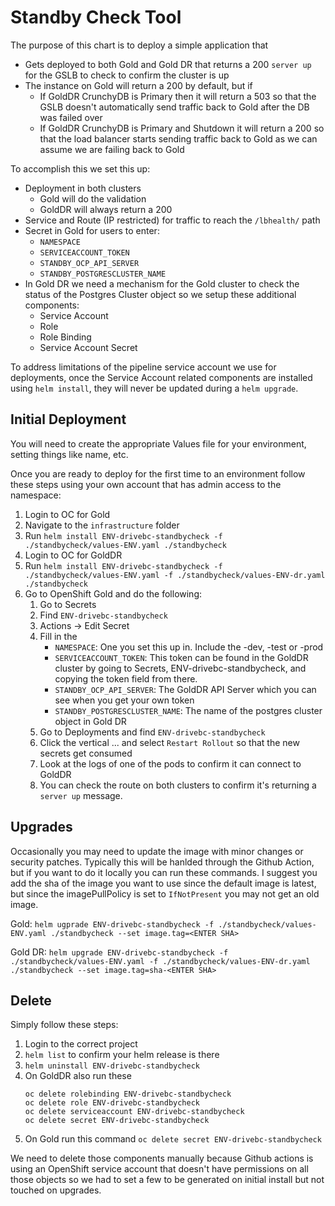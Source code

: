 # Standby Check Tool
The purpose of this chart is to deploy a simple application that 
- Gets deployed to both Gold and Gold DR that returns a 200 `server up` for the GSLB to check to confirm the cluster is up
- The instance on Gold will return a 200 by default, but if
    - If GoldDR CrunchyDB is Primary then it will return a 503 so that the GSLB doesn't automatically send traffic back to Gold after the DB was failed over
    - If GoldDR CrunchyDB is Primary and Shutdown it will return a 200 so that the load balancer starts sending traffic back to Gold as we can assume we are failing back to Gold

To accomplish this we set this up:
- Deployment in both clusters
    - Gold will do the validation
    - GoldDR will always return a 200
- Service and Route (IP restricted) for traffic to reach the `/lbhealth/` path
- Secret in Gold for users to enter:
    - `NAMESPACE`
    - `SERVICEACCOUNT_TOKEN`
    - `STANDBY_OCP_API_SERVER`
    - `STANDBY_POSTGRESCLUSTER_NAME`
- In Gold DR we need a mechanism for the Gold cluster to check the status of the Postgres Cluster object so we setup these additional components:
    - Service Account
    - Role
    - Role Binding
    - Service Account Secret

To address limitations of the pipeline service account we use for deployments, once the Service Account related components are installed using `helm install`, they will never be updated during a `helm upgrade`.

## Initial Deployment
You will need to create the appropriate Values file for your environment, setting things like name, etc.

Once you are ready to deploy for the first time to an environment follow these steps using your own account that has admin access to the namespace:
1. Login to OC for Gold
1. Navigate to the `infrastructure` folder
1. Run `helm install ENV-drivebc-standbycheck -f ./standbycheck/values-ENV.yaml ./standbycheck`
1. Login to OC for GoldDR
1. Run `helm install ENV-drivebc-standbycheck -f ./standbycheck/values-ENV.yaml -f ./standbycheck/values-ENV-dr.yaml ./standbycheck`
1. Go to OpenShift Gold and do the following:
    1. Go to Secrets
    1. Find `ENV-drivebc-standbycheck`
    1. Actions -> Edit Secret
    1. Fill in the 
        - `NAMESPACE`: One you set this up in. Include the -dev, -test or -prod
        - `SERVICEACCOUNT_TOKEN`: This token can be found in the GoldDR cluster by going to Secrets, ENV-drivebc-standbycheck, and copying the token field from there.
        - `STANDBY_OCP_API_SERVER`: The GoldDR API Server which you can see when you get your own token
        - `STANDBY_POSTGRESCLUSTER_NAME`: The name of the postgres cluster object in Gold DR
    1. Go to Deployments and find `ENV-drivebc-standbycheck`
    1. Click the vertical ... and select `Restart Rollout` so that the new secrets get consumed
    1. Look at the logs of one of the pods to confirm it can connect to GoldDR
    1. You can check the route on both clusters to confirm it's returning a `server up` message.

## Upgrades
Occasionally you may need to update the image with minor changes or security patches. Typically this will be hanlded through the Github Action, but if you want to do it locally you can run these commands.
I suggest you add the sha of the image you want to use since the default image is latest, but since the imagePullPolicy is set to `IfNotPresent` you may not get an old image.

Gold: 
`helm ugprade ENV-drivebc-standbycheck -f ./standbycheck/values-ENV.yaml ./standbycheck --set image.tag=<ENTER SHA>`

Gold DR:
`helm upgrade ENV-drivebc-standbycheck -f ./standbycheck/values-ENV.yaml -f ./standbycheck/values-ENV-dr.yaml ./standbycheck --set image.tag=sha-<ENTER SHA>`

## Delete
Simply follow these steps:
1. Login to the correct project
1. `helm list` to confirm your helm release is there
1. `helm uninstall ENV-drivebc-standbycheck`
1. On GoldDR also run these
    ```
    oc delete rolebinding ENV-drivebc-standbycheck
    oc delete role ENV-drivebc-standbycheck
    oc delete serviceaccount ENV-drivebc-standbycheck
    oc delete secret ENV-drivebc-standbycheck
    ```
1. On Gold run this command `oc delete secret ENV-drivebc-standbycheck`

We need to delete those components manually because Github actions is using an OpenShift service account that doesn't have permissions on all those objects so we had to set a few to be generated on initial install but not touched on upgrades.